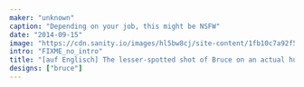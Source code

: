 ```yaml
---
maker: "unknown"
caption: "Depending on your job, this might be NSFW"
date: "2014-09-15"
image: "https://cdn.sanity.io/images/hl5bw8cj/site-content/1fb10c7a92f51c9184a5e9f9476ec836794a68d5-1920x1020.jpg"
intro: "FIXME_no_intro"
title: "[auf Englisch] The lesser-spotted shot of Bruce on an actual human being"
designs: ["bruce"]
---
```




